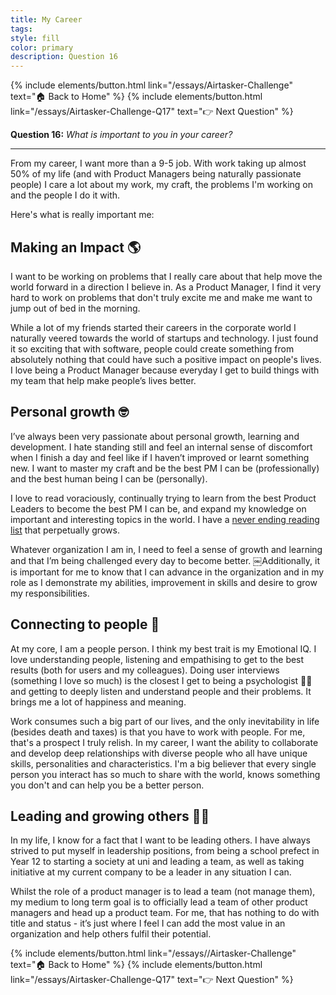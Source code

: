 ```yaml
---
title: My Career
tags:
style: fill
color: primary
description: Question 16
---
```

{% include elements/button.html link="/essays/Airtasker-Challenge" text="🏠 Back to Home" %}
{% include elements/button.html link="/essays/Airtasker-Challenge-Q17" text="👉 Next Question" %}

**Question 16:** *What is important to you in your career?*

---

From my career, I want more than a 9-5 job. With work taking up almost 50% of my life (and with Product Managers being naturally passionate people) I care a lot about my work, my craft, the problems I'm working on and the people I do it with.

Here's what is really important me:

## Making an Impact 🌎

I want to be working on problems that I really care about that help move the world forward in a direction I believe in. As a Product Manager, I find it very hard to work on problems that don't truly excite me and make me want to jump out of bed in the morning.

While a lot of my friends started their careers in the corporate world I naturally veered towards the world of startups and technology. I just found it so exciting that with software, people could create something from absolutely nothing that could have such a positive impact on people's lives. I love being a Product Manager because everyday I get to build things with my team that help make people’s lives better.

## Personal growth 🤓

I’ve always been very passionate about personal growth, learning and development. I hate standing still and feel an internal sense of discomfort when I finish a day and feel like if I haven’t improved or learnt something new. I want to master my craft and be the best PM I can be (professionally) and the best human being I can be (personally).

I love to read voraciously, continually trying to learn from the best Product Leaders to become the best PM I can be, and expand my knowledge on important and interesting topics in the world. I have a <a href="https://trello.com/b/hU6iwmbR/books" target="_blank">never ending reading list</a> that perpetually grows.  

Whatever organization I am in, I need to feel a sense of growth and learning and that I’m being challenged every day to become better. ￼Additionally, it is important for me to know that I can advance in the organization and in my role as I demonstrate my abilities, improvement in skills and desire to grow my responsibilities.

## Connecting to people 👬

At my core, I am a people person. I think my best trait is my Emotional IQ. I love understanding people, listening and empathising to get to the best results (both for users and my colleagues). Doing user interviews (something I love so much) is the closest I get to being a psychologist 👨‍⚕️ and getting to deeply listen and understand people and their problems. It brings me a lot of happiness and meaning.

Work consumes such a big part of our lives, and the only inevitability in life (besides death and taxes) is that you have to work with people. For me, that's a prospect I truly relish. In my career, I want the ability to collaborate and develop deep relationships with diverse people who all have unique skills, personalities and characteristics. I'm a big believer that every single person you interact has so much to share with the world, knows something you don't and can help you be a better person.

## Leading and growing others 👨‍🏫

In my life, I know for a fact that I want to be leading others. I have always strived to put myself in leadership positions, from being a school prefect in Year 12 to starting a society at uni and leading a team, as well as taking initiative at my current company to be a leader in any situation I can.

Whilst the role of a product manager is to lead a team (not manage them), my medium to long term goal is to officially lead a team of other product managers and head up a product team. For me, that has nothing to do with title and status - it’s just where I feel I can add the most value in an organization and help others fulfil their potential.

<p class="text-center">
{% include elements/button.html link="/essays//Airtasker-Challenge" text="🏠 Back to Home" %}
{% include elements/button.html link="/essays/Airtasker-Challenge-Q17" text="👉 Next Question" %}
</p>
